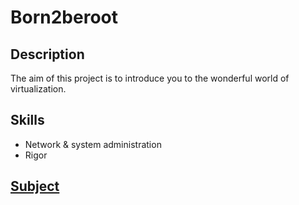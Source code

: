 # Born2beroot

## Description

The aim of this project is to introduce you to the wonderful world of virtualization.

## Skills

- Network & system administration
- Rigor

## [Subject](./docs/fr.subject.pdf)
